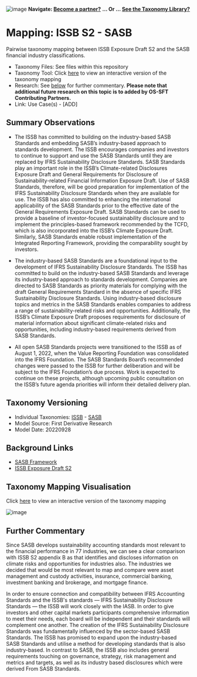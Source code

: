 ![image](https://user-images.githubusercontent.com/112073913/188821900-0c411acf-fbdd-4163-adc9-3ba4e2be78df.png)
**Navigate: [Become a partner?](https://github.com/OS-SFT/06-COLLABORATORS-PARTNERS)**
**... Or ... [See the Taxonomy Library?](https://github.com/orgs/OS-SFT/projects/2)**

# Mapping: ISSB S2 - SASB

Pairwise taxonomy mapping between ISSB Exposure Draft S2 and the SASB financial industry classifications.
- Taxonomy Files: See files within this repository
- Taxonomy Tool: Click [here](https://os-sft.solidatus.com/viewer/share/VBThHsOdHCcMwZt3gY0p7QtzJWlX3Odd) to view an interactive version of the taxonomy mapping
- Research: See [below](https://github.com/OS-SFT/Taxonomy-Mappings-Library/tree/main/Taxonomy%20Mappings%20-%20Double/ISSB%20-%20SASB#further-commentary) for further commentary. **Please note that additional future research on this topic is to added by OS-SFT Contributing Partners.**
- Link: Use Case(s) - [ADD]

## Summary Observations

* The ISSB has committed to building on the industry-based SASB Standards and embedding SASB’s industry-based approach to standards development. The ISSB encourages companies and investors to continue to support and use the SASB Standards until they are replaced by IFRS Sustainability Disclosure Standards. SASB Standards play an important role in the ISSB’s Climate-related Disclosures Exposure Draft and General Requirements for Disclosure of Sustainability-related Financial Information Exposure Draft. Use of SASB Standards, therefore, will be good preparation for implementation of the IFRS Sustainability Disclosure Standards when they are available for use.
The ISSB has also committed to enhancing the international applicability of the SASB Standards prior to the effective date of the General Requirements Exposure Draft.
SASB Standards can be used to provide a baseline of investor-focused sustainability disclosure and to implement the principles-based framework recommended by the TCFD, which is also incorporated into the ISSB’s Climate Exposure Draft. Similarly, SASB Standards enable robust implementation of the Integrated Reporting Framework, providing the comparability sought by investors.

* The industry-based SASB Standards are a foundational input to the development of IFRS Sustainability Disclosure Standards. The ISSB has committed to build on the industry-based SASB Standards and leverage its industry-based approach to standards development.
Companies are directed to SASB Standards as priority materials for complying with the draft General Requirements Standard in the absence of specific IFRS Sustainability Disclosure Standards. Using industry-based disclosure topics and metrics in the SASB Standards enables companies to address a range of sustainability-related risks and opportunities.
Additionally, the ISSB’s Climate Exposure Draft proposes requirements for disclosure of material information about significant climate-related risks and opportunities, including industry-based requirements derived from SASB Standards.

* All open SASB Standards projects were transitioned to the ISSB as of August 1, 2022, when the Value Reporting Foundation was consolidated into the IFRS Foundation. The SASB Standards Board’s recommended changes were passed to the ISSB for further deliberation and will be subject to the IFRS Foundation’s due process.
Work is expected to continue on these projects, although upcoming public consultation on the ISSB’s future agenda priorities will inform their detailed delivery plan.

## Taxonomy Versioning

- Individual Taxonomies: [ISSB](https://github.com/OS-SFT/Taxonomy-Mappings-Library/tree/main/Single%20Taxonomies/ISSB) - [SASB](https://github.com/OS-SFT/Taxonomy-Mappings-Library/tree/main/Single%20Taxonomies/SASB)
- Model Source: First Derivative Research
- Model Date: 20220928

## Background Links

 - [SASB Framework](https://www.sasb.org/standards/download/?lang=en-us)
 - [ISSB Exposure Draft S2](https://www.ifrs.org/content/dam/ifrs/project/climate-related-disclosures/issb-exposure-draft-2022-2-climate-related-disclosures.pdf)

## Taxonomy Mapping Visualisation

Click [here](https://os-sft.solidatus.com/viewer/share/VBThHsOdHCcMwZt3gY0p7QtzJWlX3Odd) to view an interactive version of the taxonomy mapping

![image](https://github.com/OS-SFT/Taxonomy-Mappings-Library/assets/112079442/a614bb5f-1b0f-4e09-b2db-8f9ed69f2414)

## Further Commentary

Since SASB develops sustainability accounting standards most relevant to the financial performance in 77 industries, we can see a clear comparison with ISSB S2 appendix B as that identifies and discloses information on climate risks and opportunities for industries also. The industries we decided that would be most relevant to map and compare were asset management and custody activities, insurance, commercial banking, investment banking and brokerage, and mortgage finance. 

In order to ensure connection and compatibility between IFRS Accounting Standards and the ISSB's standards — IFRS Sustainability Disclosure Standards — the ISSB will work closely with the IASB. In order to give investors and other capital markets participants comprehensive information to meet their needs, each board will be independent and their standards will complement one another. The creation of the IFRS Sustainability Disclosure Standards was fundamentally influenced by the sector-based SASB Standards. The ISSB has promised to expand upon the industry-based SASB Standards and utilise a method for developing standards that is also industry-based.
In contrast to SASB, the ISSB also includes general requirements touching on governance, strategy, risk management and metrics and targets, as well as its industry based disclosures which were derived From SASB Standards.
